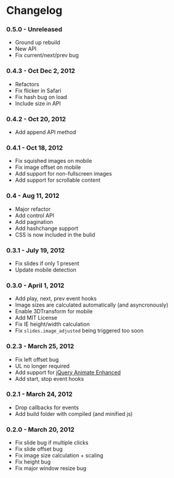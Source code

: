 # Changelog

### 0.5.0 - Unreleased

* Ground up rebuild
* New API
* Fix current/next/prev bug

### 0.4.3 - Oct Dec 2, 2012

* Refactors
* Fix flicker in Safari
* Fix hash bug on load
* Include size in API

### 0.4.2 - Oct 20, 2012

* Add append API method

### 0.4.1 - Oct 18, 2012

* Fix squished images on mobile
* Fix image offset on mobile
* Add support for non-fullscreen images
* Add support for scrollable content

### 0.4 - Aug 11, 2012

* Major refactor
* Add control API
* Add pagination
* Add hashchange support
* CSS is now included in the bulid

### 0.3.1 - July 19, 2012

* Fix slides if only 1 present
* Update mobile detection

### 0.3.0  - April 1, 2012
* Add play, next, prev event hooks
* Image sizes are calculated automatically (and asyncronously)
* Enable 3DTransform for mobile
* Add MIT License
* Fix IE height/width calculation
* Fix `slides.image_adjusted` being triggered too soon

### 0.2.3  - March 25, 2012
* Fix left offset bug
* UL no longer required
* Add support for [jQuery Animate Enhanced](http://playground.benbarnett.net/jquery-animate-enhanced/)
* Add start, stop event hooks

### 0.2.1  - March 24, 2012
* Drop callbacks for events
* Add build folder with compiled (and minified js)

### 0.2.0    - March 20, 2012
* Fix slide bug if multiple clicks
* Fix slide offset bug
* Fix image size calculation + scaling
* Fix height bug
* Fix major window resize bug
